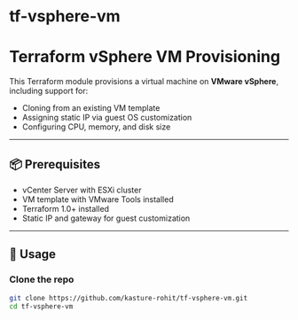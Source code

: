 # tf-vsphere-vm
# Terraform vSphere VM Provisioning

This Terraform module provisions a virtual machine on **VMware vSphere**, including support for:

- Cloning from an existing VM template
- Assigning static IP via guest OS customization
- Configuring CPU, memory, and disk size

---

## 📦 Prerequisites

- vCenter Server with ESXi cluster
- VM template with VMware Tools installed
- Terraform 1.0+ installed
- Static IP and gateway for guest customization

---

## 🚀 Usage

### Clone the repo

```bash
git clone https://github.com/kasture-rohit/tf-vsphere-vm.git
cd tf-vsphere-vm
